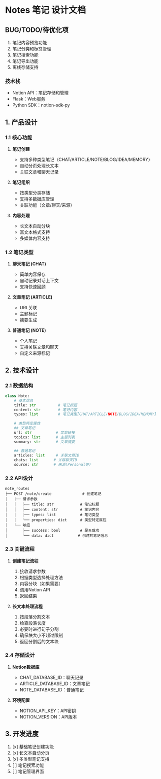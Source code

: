 # Notes 笔记 设计文档

## BUG/TODO/待优化项
1. 笔记内容预览功能
2. 笔记分类和标签管理
3. 笔记搜索功能
4. 笔记导出功能
5. 离线存储支持

### 技术栈
- Notion API：笔记存储和管理
- Flask：Web服务
- Python SDK：notion-sdk-py

## 1. 产品设计

### 1.1 核心功能
1. **笔记创建**
   - 支持多种类型笔记（CHAT/ARTICLE/NOTE/BLOG/IDEA/MEMORY）
   - 自动分页处理长文本
   - 关联文章和聊天记录

2. **笔记组织**
   - 按类型分类存储
   - 支持多数据库管理
   - 关联功能（文章/聊天/来源）

3. **内容处理**
   - 长文本自动分块
   - 富文本格式支持
   - 多媒体内容支持

### 1.2 笔记类型
1. **聊天笔记 (CHAT)**
   - 简单内容保存
   - 自动记录对话上下文
   - 支持快速回顾

2. **文章笔记 (ARTICLE)**
   - URL关联
   - 主题标记
   - 摘要生成

3. **普通笔记 (NOTE)**
   - 个人笔记
   - 支持关联文章和聊天
   - 自定义来源标记

## 2. 技术设计

### 2.1 数据结构
```python
class Note:
    # 基本信息
    title: str          # 笔记标题
    content: str        # 笔记内容
    types: list         # 笔记类型[CHAT/ARTICLE/NOTE/BLOG/IDEA/MEMORY]
    
    # 类型特定属性
    ## 文章笔记
    url: str           # 文章链接
    topics: list       # 主题列表
    summary: str       # 文章摘要
    
    ## 普通笔记
    articles: list     # 关联文章ID
    chats: list       # 关联聊天ID
    source: str       # 来源(Personal等)
```

### 2.2 API设计
```
note_routes
├── POST /note/create              # 创建笔记
│   ├── 请求参数
│   │   ├── title: str            # 笔记标题
│   │   ├── content: str          # 笔记内容
│   │   ├── types: list           # 笔记类型
│   │   └── properties: dict      # 类型特定属性
│   └── 响应
│       ├── success: bool         # 是否成功
│       └── data: dict           # 创建的笔记信息
```

### 2.3 关键流程
1. **创建笔记流程**
   1. 接收请求参数
   2. 根据类型选择处理方法
   3. 内容分块（如果需要）
   4. 调用Notion API
   5. 返回结果

2. **长文本处理流程**
   1. 按段落分割文本
   2. 检查段落长度
   3. 必要时进行句子分割
   4. 确保块大小不超过限制
   5. 返回分割后的文本块

### 2.4 存储设计
1. **Notion数据库**
   - CHAT_DATABASE_ID：聊天记录
   - ARTICLE_DATABASE_ID：文章笔记
   - NOTE_DATABASE_ID：普通笔记

2. **环境配置**
   - NOTION_API_KEY：API密钥
   - NOTION_VERSION：API版本

## 3. 开发进度
1. [x] 基础笔记创建功能
2. [x] 长文本自动分页
3. [x] 多类型笔记支持
4. [ ] 笔记搜索功能
5. [ ] 笔记管理界面
